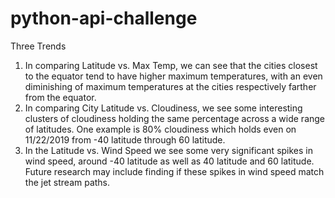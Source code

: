 # python-api-challenge
Three Trends
1. In comparing Latitude vs. Max Temp, we can see that the cities closest to the equator tend to have higher maximum temperatures, with an even diminishing of maximum temperatures at the cities respectively farther from the equator.
2. In comparing City Latitude vs. Cloudiness, we see some interesting clusters of cloudiness holding the same percentage across a wide range of latitudes. One example is 80% cloudiness which holds even on 11/22/2019 from -40 latitude through 60 latitude.
3. In the Latitude vs. Wind Speed we see some very significant spikes in wind speed, around -40 latitude as well as 40 latitude and 60 latitude. Future research may include finding if these spikes in wind speed match the jet stream paths.
